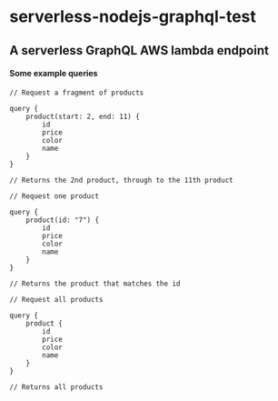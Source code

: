 # serverless-nodejs-graphql-test

## A serverless GraphQL AWS lambda endpoint

#### Some example queries

```
// Request a fragment of products

query {
    product(start: 2, end: 11) {
        id
        price
        color
        name
    }
}

// Returns the 2nd product, through to the 11th product
```

```
// Request one product

query {
    product(id: "7") {
        id
        price
        color
        name
    }
}

// Returns the product that matches the id
```

```
// Request all products

query {
    product {
        id
        price
        color
        name
    }
}

// Returns all products
```
